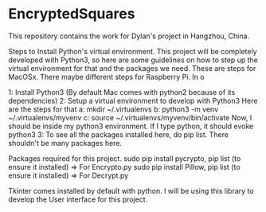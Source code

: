 # EncryptedSquares
This repository contains the work for Dylan's project in Hangzhou, China. 

Steps to Install Python's virtual environment. This project will be completely developed with Python3, so here are some guidelines on how to step up the virtual environment for that and the packages we need. These are steps for MacOSx. There maybe different steps for Raspberry Pi. In o

1: Install Python3 (By default Mac comes with python2 because of its dependencies)
2: Setup a virtual environment to develop with Python3
Here are the steps for that
a: mkdir ~/.virtualenvs
b: python3 -m venv ~/.virtualenvs/myvenv
c: source ~/.virtualenvs/myvenv/bin/activate
Now, I should be inside my python3 environment. If I type python, it should evoke python3
3: To see all the packages installed here, do pip list. There shouldn't be many packages here. 

Packages required for this project. 
sudo pip install pycrypto, pip list (to ensure it installed) => For Encrypto.py
sudo pip install Pillow, pip list (to ensure it installed) => For Decrypt.py

Tkinter comes installed by default with python. I will be using this library to develop the User interface for this project. 